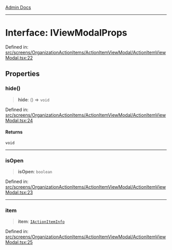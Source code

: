 [Admin Docs](/)

***

# Interface: IViewModalProps

Defined in: [src/screens/OrganizationActionItems/ActionItemViewModal/ActionItemViewModal.tsx:22](https://github.com/PalisadoesFoundation/talawa-admin/blob/main/src/screens/OrganizationActionItems/ActionItemViewModal/ActionItemViewModal.tsx#L22)

## Properties

### hide()

> **hide**: () => `void`

Defined in: [src/screens/OrganizationActionItems/ActionItemViewModal/ActionItemViewModal.tsx:24](https://github.com/PalisadoesFoundation/talawa-admin/blob/main/src/screens/OrganizationActionItems/ActionItemViewModal/ActionItemViewModal.tsx#L24)

#### Returns

`void`

***

### isOpen

> **isOpen**: `boolean`

Defined in: [src/screens/OrganizationActionItems/ActionItemViewModal/ActionItemViewModal.tsx:23](https://github.com/PalisadoesFoundation/talawa-admin/blob/main/src/screens/OrganizationActionItems/ActionItemViewModal/ActionItemViewModal.tsx#L23)

***

### item

> **item**: [`IActionItemInfo`](../../../../../types/ActionItems/interface/interfaces/IActionItemInfo.md)

Defined in: [src/screens/OrganizationActionItems/ActionItemViewModal/ActionItemViewModal.tsx:25](https://github.com/PalisadoesFoundation/talawa-admin/blob/main/src/screens/OrganizationActionItems/ActionItemViewModal/ActionItemViewModal.tsx#L25)
